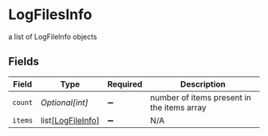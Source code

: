# LogFilesInfo

a list of LogFileInfo objects


## Fields

| Field                                                   | Type                                                    | Required                                                | Description                                             |
| ------------------------------------------------------- | ------------------------------------------------------- | ------------------------------------------------------- | ------------------------------------------------------- |
| `count`                                                 | *Optional[int]*                                         | :heavy_minus_sign:                                      | number of items present in the items array              |
| `items`                                                 | list[[LogFileInfo](../../models/shared/logfileinfo.md)] | :heavy_minus_sign:                                      | N/A                                                     |